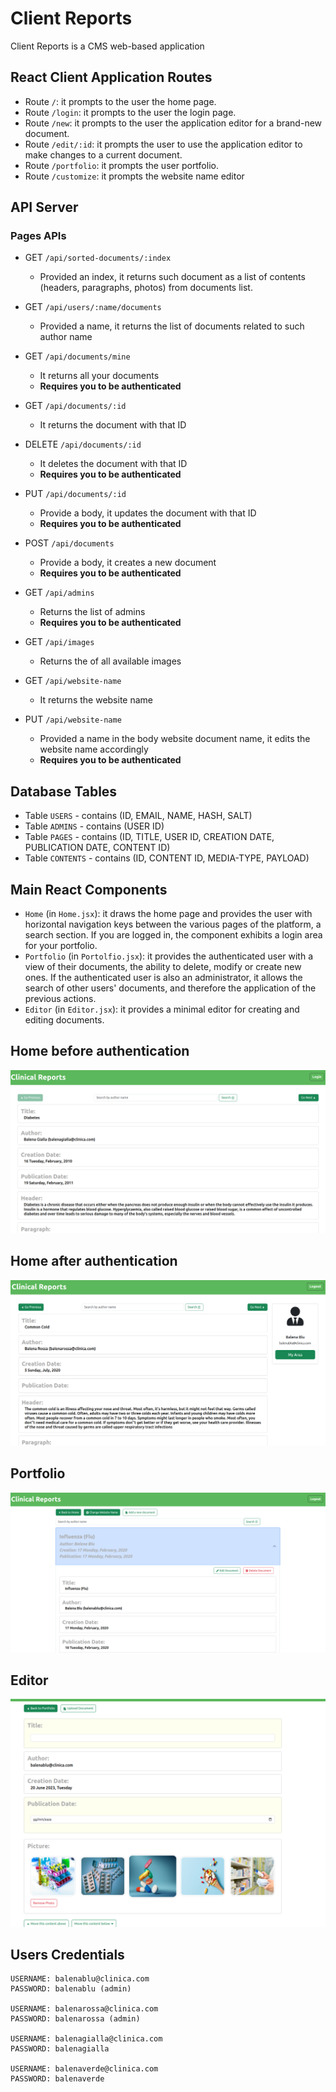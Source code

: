 # Client Reports

Client Reports is a CMS web-based application

## React Client Application Routes

- Route `/`: it prompts to the user the home page.
- Route `/login`: it prompts to the user the login page.
- Route `/new`: it prompts to the user the application editor for a brand-new document.
- Route `/edit/:id`: it prompts the user to use the application editor to make changes to a current document.
- Route `/portfolio`: it prompts the user portfolio.
- Route `/customize`: it prompts the website name editor

## API Server
### Pages APIs

  - GET `/api/sorted-documents/:index`
    - Provided an index, it returns such document as a list of contents (headers, paragraphs, photos) from 
    documents list.

  - GET `/api/users/:name/documents`
    - Provided a name, it returns the list of documents related to such author name
  

  - GET `/api/documents/mine`
    - It returns all your documents
    - **Requires you to be authenticated**


  - GET `/api/documents/:id`
      - It returns the document with that ID


  - DELETE `/api/documents/:id`
    - It deletes the document with that ID
    - **Requires you to be authenticated**
  

  - PUT `/api/documents/:id`
    - Provide a body, it updates the document with that ID
    - **Requires you to be authenticated**


  - POST `/api/documents`
    - Provide a body, it creates a new document
    - **Requires you to be authenticated**


  - GET `/api/admins`
    - Returns the list of admins
    - **Requires you to be authenticated**
    

  - GET `/api/images`
    - Returns the of all available images

  - GET `/api/website-name`
    - It returns the website name


  - PUT `/api/website-name`
    - Provided a name in the body website document name, it edits the website name accordingly
    - **Requires you to be authenticated**

## Database Tables

- Table `USERS`    - contains (ID, EMAIL, NAME, HASH, SALT)
- Table `ADMINS`   - contains (USER ID)
- Table `PAGES`    - contains (ID, TITLE, USER ID, CREATION DATE, PUBLICATION DATE, CONTENT ID)
- Table `CONTENTS` - contains (ID, CONTENT ID, MEDIA-TYPE, PAYLOAD)


## Main React Components

- `Home`    (in `Home.jsx`): it draws the home page and provides the user with horizontal navigation keys between the 
various pages of the platform, a search section. If you are logged in, the component exhibits a login area 
for your portfolio.
- `Portfolio`  (in `Portolfio.jsx`): it provides the authenticated user with a view of their documents, the ability to 
delete, modify or create new ones. If the authenticated user is also an administrator, it allows the search of other 
users' documents, and therefore the application of the previous actions.
- `Editor`  (in `Editor.jsx`): it provides a minimal editor for creating and editing documents.


## Home before authentication

![Screenshot](./img/not_authenticated_home.png)

## Home after authentication

![Screenshot](./img/authenticated_home.png)

## Portfolio

![Screenshot](./img/portfolio.png)

## Editor

![Screenshot](./img/new_document.png)

## Users Credentials

    USERNAME: balenablu@clinica.com
	PASSWORD: balenablu (admin)

    USERNAME: balenarossa@clinica.com
	PASSWORD: balenarossa (admin)

    USERNAME: balenagialla@clinica.com
	PASSWORD: balenagialla

    USERNAME: balenaverde@clinica.com
	PASSWORD: balenaverde


